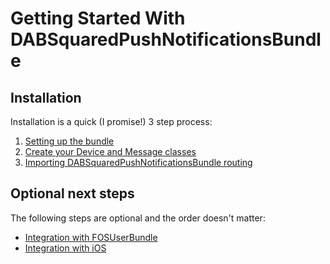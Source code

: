 Getting Started With DABSquaredPushNotificationsBundle
=====================================

## Installation

Installation is a quick (I promise!) 3 step process:

1. [Setting up the bundle](1-setting_up_the_bundle.md)
2. [Create your Device and Message classes](2-create_your_device_and_message_classes.md)
3. [Importing DABSquaredPushNotificationsBundle routing](3-importing_dabpushnotificationsbundle_routing.md)

## Optional next steps

The following steps are optional and the order doesn't matter:

- [Integration with FOSUserBundle](4-integrating_with_fosuserbundle.md)
- [Integration with iOS](5-integration_with_ios.md)


